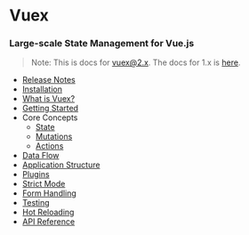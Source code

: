 # Vuex

### Large-scale State Management for Vue.js

> Note: This is docs for vuex@2.x. The docs for 1.x is [here](https://github.com/vuejs/vuex/tree/1.0/docs).

- [Release Notes](https://github.com/vuejs/vuex/releases)
- [Installation](installation.md)
- [What is Vuex?](intro.md)
- [Getting Started](getting-started.md)
- Core Concepts
  - [State](state.md)
  - [Mutations](mutations.md)
  - [Actions](actions.md)
- [Data Flow](data-flow.md)
- [Application Structure](structure.md)
- [Plugins](plugins.md)
- [Strict Mode](strict.md)
- [Form Handling](forms.md)
- [Testing](testing.md)
- [Hot Reloading](hot-reload.md)
- [API Reference](api.md)
